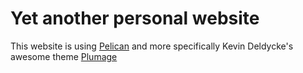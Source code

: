 # Yet another personal website

This website is using [Pelican](https://blog.getpelican.com/) and more specifically Kevin Deldycke's awesome theme [Plumage](https://github.com/kdeldycke/plumage)

